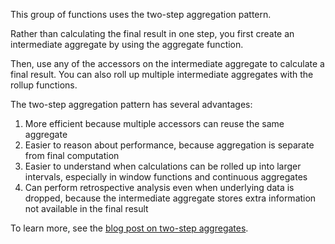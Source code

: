 This group of functions uses the two-step aggregation pattern.

Rather than calculating the final result in one step, you first create an
intermediate aggregate by using the aggregate function.

Then, use any of the accessors on the intermediate aggregate to calculate a
final result. You can also roll up multiple intermediate aggregates with the
rollup functions.

The two-step aggregation pattern has several advantages:

1.  More efficient because multiple accessors can reuse the same aggregate
1.  Easier to reason about performance, because aggregation is separate from
    final computation
1.  Easier to understand when calculations can be rolled up into larger
    intervals, especially in window functions and continuous aggregates
1.  Can perform retrospective analysis even when underlying data is dropped, because
    the intermediate aggregate stores extra information not available in the
    final result

To learn more, see the [blog post on two-step
aggregates][blog-two-step-aggregates].

[blog-two-step-aggregates]: https://www.timescale.com/blog/how-postgresql-aggregation-works-and-how-it-inspired-our-hyperfunctions-design-2/
